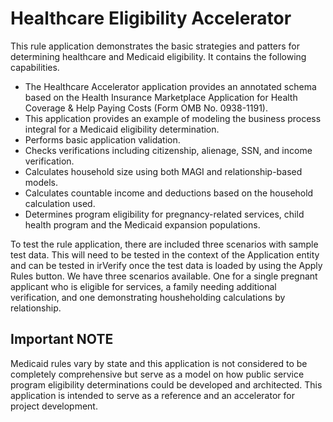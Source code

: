 # Healthcare Eligibility Accelerator

This rule application demonstrates the basic strategies and patters for determining healthcare and Medicaid eligibility. It contains the following capabilities.
* The Healthcare Accelerator application provides an annotated schema based on the Health Insurance Marketplace Application for Health Coverage & Help Paying Costs (Form OMB No. 0938-1191). 
* This application provides an example of modeling the business process integral for a Medicaid eligibility determination.
* Performs basic application validation.
* Checks verifications including citizenship, alienage, SSN, and income verification.
* Calculates household size using both MAGI and relationship-based models.
* Calculates countable income and deductions based on the household calculation used.
* Determines program eligibility for pregnancy-related services, child health program and the Medicaid expansion populations.

To test the rule application, there are included three scenarios with sample test data. This will need to be tested in the context of the Application entity and can be tested in irVerify once the test data is loaded by using the Apply Rules button. We have three scenarios available. One for a single pregnant applicant who is eligible for services, a family needing additional verification, and one demonstrating housheholding calculations by relationship.

## Important NOTE 
Medicaid rules vary by state and this application is not considered to be completely comprehensive but serve as a model on how public service program eligibility determinations could be developed and architected. This application is intended to serve as a reference and an accelerator for project development.
